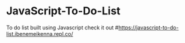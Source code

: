 # JavaScript-To-Do-List
To do list built using Javascript
check it out #https://javascript-to-do-list.ibenemeikenna.repl.co/
